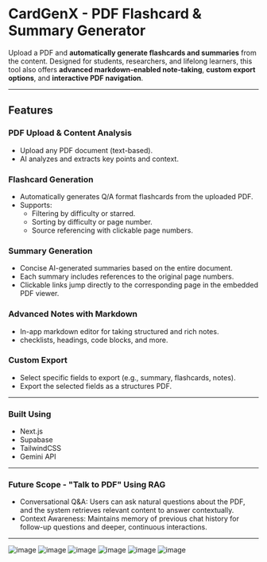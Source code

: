 # CardGenX - PDF Flashcard & Summary Generator

Upload a PDF and **automatically generate flashcards and summaries** from the content. Designed for students, researchers, and lifelong learners, this tool also offers **advanced markdown-enabled note-taking**, **custom export options**, and **interactive PDF navigation**.

---

## Features

### PDF Upload & Content Analysis
- Upload any PDF document (text-based).
- AI analyzes and extracts key points and context.

### Flashcard Generation
- Automatically generates Q/A format flashcards from the uploaded PDF.
- Supports:
  - Filtering by difficulty or starred.
  - Sorting by difficulty or page number.
  - Source referencing with clickable page numbers.

### Summary Generation
- Concise AI-generated summaries based on the entire document.
- Each summary includes references to the original page numbers.
- Clickable links jump directly to the corresponding page in the embedded PDF viewer.

### Advanced Notes with Markdown
- In-app markdown editor for taking structured and rich notes.
- checklists, headings, code blocks, and more.

### Custom Export
- Select specific fields to export (e.g., summary, flashcards, notes).
- Export the selected fields as a structures PDF.

---

### Built Using
- Next.js
- Supabase
- TailwindCSS
- Gemini API

---

### Future Scope - "Talk to PDF" Using RAG
- Conversational Q&A: Users can ask natural questions about the PDF, and the system retrieves relevant content to answer contextually.
- Context Awareness: Maintains memory of previous chat history for follow-up questions and deeper, continuous interactions.

---

![image](https://github.com/user-attachments/assets/c719af72-8c52-412a-b31d-3a939ede4499)
![image](https://github.com/user-attachments/assets/a120fbbf-440d-4e72-8fe1-74b0fb579244)
![image](https://github.com/user-attachments/assets/d788edc6-4289-410c-8240-be7f18083aa4)
![image](https://github.com/user-attachments/assets/65128b5c-e86a-4c79-ad10-03d81e763426)
![image](https://github.com/user-attachments/assets/f52437e7-f511-4f7e-9010-81f5e9bed635)
![image](https://github.com/user-attachments/assets/37458bf4-b5ef-49ac-a203-4f80b35cb59e)
